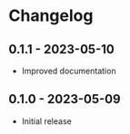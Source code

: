 # Changelog

## 0.1.1 - 2023-05-10

* Improved documentation

## 0.1.0 - 2023-05-09

* Initial release

